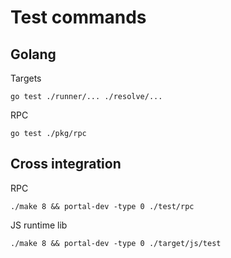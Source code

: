 # Test commands

## Golang

Targets

```shell
go test ./runner/... ./resolve/...
```

RPC

```shell
go test ./pkg/rpc
```

## Cross integration

RPC

```shell
./make 8 && portal-dev -type 0 ./test/rpc
```

JS runtime lib

```shell
./make 8 && portal-dev -type 0 ./target/js/test
```
